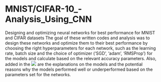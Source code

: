 # MNIST/CIFAR-10_-Analysis_Using_CNN
Designing and optimizing neural networks for best performance for MNIST and CIFAR datasets
The goal of these written codes and analysis was to design these networks and optimize them to their best performance by choosing the right hyperparameters for each network, such as the learning rate, batch size and the choice of optimizer (‘SGD’, ‘adam’, ‘RMSProp’) for the models and calculate based on the relevant accuracy parameters.
Also, added in the ![](CNN_Notebook.ipynb) are the explanations on the models and the potential reasons why the models performed well or underperformed based on the parameters set for the networks.
